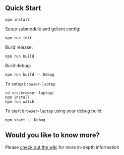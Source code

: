 ## Quick Start

`npm install`

Setup submodule and gclient config:

`npm run init`

Build release:

`npm run build`

Build debug:

`npm run build -- Debug`


To setup `browser-laptop`:

```
cd src/browser-laptop/
npm install
npm run watch
```

To start `browser-laptop` using your debug  build:


`npm start -- Debug`

## Would you like to know more?

Please [check out the wiki](https://github.com/brave/browser-laptop-bootstrap/wiki) for more in-depth information